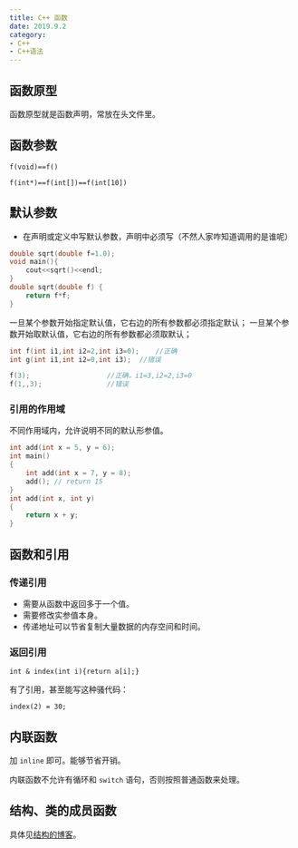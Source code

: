```yaml
---
title: C++ 函数
date: 2019.9.2
category:
- C++
- C++语法
---
```


## 函数原型

函数原型就是函数声明，常放在头文件里。

## 函数参数

`f(void)==f()`

`f(int*)==f(int[])==f(int[10])`

## 默认参数

* 在声明或定义中写默认参数，声明中必须写（不然人家咋知道调用的是谁呢）

```c++
double sqrt(double f=1.0);
void main(){
	cout<<sqrt()<<endl;
}
double sqrt(double f) {
	return f*f;  
}
```

一旦某个参数开始指定默认值，它右边的所有参数都必须指定默认；
一旦某个参数开始取默认值，它右边的所有参数都必须取默认；

```c++
int f(int i1,int i2=2,int i3=0);	//正确
int g(int i1,int i2=0,int i3);	//错误

f(3);               	//正确，i1=3,i2=2,i3=0
f(1,,3);              	//错误
```

### 引用的作用域

不同作用域内，允许说明不同的默认形参值。

```c++
int add(int x = 5, y = 6);
int main()
{
	int add(int x = 7, y = 8);
	add(); // return 15
}
int add(int x, int y)
{
	return x + y;
}
```

## 函数和引用

### 传递引用

* 需要从函数中返回多于一个值。
* 需要修改实参值本身。
* 传递地址可以节省复制大量数据的内存空间和时间。

### 返回引用

`int & index(int i){return a[i];}`

有了引用，甚至能写这种骚代码：

`index(2) = 30;`

## 内联函数

加 `inline` 即可。能够节省开销。

内联函数不允许有循环和 `switch` 语句，否则按照普通函数来处理。

## 结构、类的成员函数

具体见[结构的博客](../struct/)。
